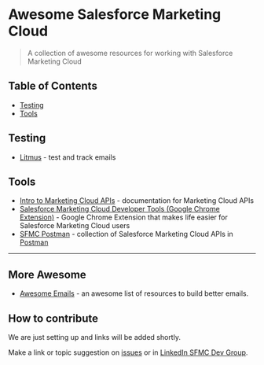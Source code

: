 # Awesome Salesforce Marketing Cloud

> A collection of awesome resources for working with Salesforce Marketing Cloud

## Table of Contents

* [Testing](#testing)
* [Tools](#tools)

## Testing

* [Litmus](https://litmus.com/) - test and track emails

## Tools

* [Intro to Marketing Cloud APIs](https://developer.salesforce.com/docs/atlas.en-us.mc-apis.meta/mc-apis/index-api.htm) - documentation for Marketing Cloud APIs
* [Salesforce Marketing Cloud Developer Tools (Google Chrome Extension)](https://markus.codes/sfmc-chrome-devtools) - Google Chrome Extension that makes life easier for Salesforce Marketing Cloud users
* [SFMC Postman](https://github.com/salesforce-marketingcloud/postman) - collection of Salesforce Marketing Cloud APIs in [Postman](https://www.getpostman.com/)

---

## More Awesome

* [Awesome Emails](https://github.com/jonathandion/awesome-emails) - an awesome list of resources to build better emails.

## How to contribute

We are just setting up and links will be added shortly.

Make a link or topic suggestion on [issues](https://github.com/sfmcdg/awesome-salesforce-marketingcloud/issues) or in [LinkedIn SFMC Dev Group](https://www.linkedin.com/groups/7059991/7059991-6308431256036134912).
